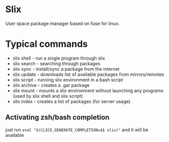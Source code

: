# Slix

User space package manager based on fuse for linux.

# Typical commands
- slix shell - run a single program through slix
- slix search - searching through packages
- slix sync - install/sync a package from the internet
- slix update - downloads list of available packages from mirrors/remotes
- slix script - running slix environment in a bash script
- slix archive - creates a .gar package
- slix mount - mounts a slix environment without launching any programs (used by slix shell and slix script)
- slix index - creates a list of packages (for server usage)

## Activating zsh/bash completion
just run `eval "$(CLICE_GENERATE_COMPLETION=$$ slix)"` and it will be available
